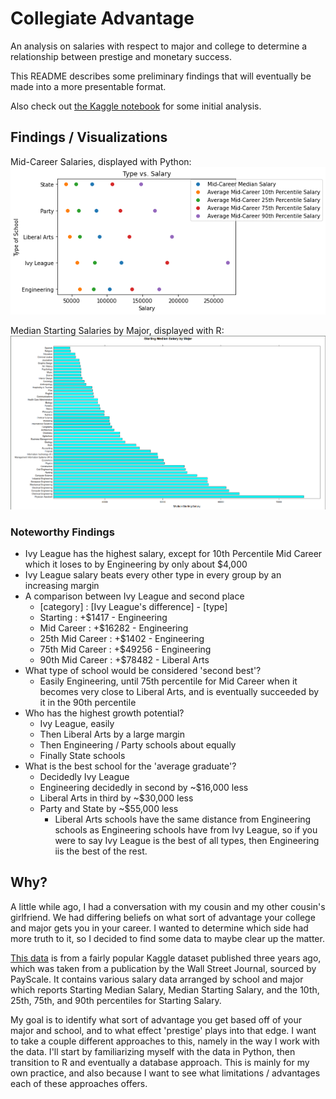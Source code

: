 # Collegiate Advantage
An analysis on salaries with respect to major and college to determine a 
relationship between prestige and monetary success.

This README describes some preliminary findings that will eventually be made into a more presentable format. 

Also check out [the Kaggle notebook](https://www.kaggle.com/dylanpjackson/collegiate-advantage) for some initial analysis.

## Findings / Visualizations
Mid-Career Salaries, displayed with Python:
![alt text](https://github.com/DylanPJackson/collegiate_advantage/blob/master/imgs/all_types.png)

Median Starting Salaries by Major, displayed with R:
![Median Starting Salaries vs Major](https://github.com/DylanPJackson/collegiate_advantage/blob/master/imgs/starting_major_R.png)

### Noteworthy Findings 
* Ivy League has the highest salary, except for 10th Percentile Mid Career which it loses to by Engineering by only about $4,000
* Ivy League salary beats every other type in every group by an increasing margin
* A comparison between Ivy League and second place
  * [category] : [Ivy League's difference] - [type]
  * Starting : +$1417 - Engineering
  * Mid Career : +$16282 - Engineering
  * 25th Mid Career : +$1402 - Engineering
  * 75th Mid Career : +$49256 - Engineering
  * 90th Mid Career : +$78482 - Liberal Arts
* What type of school would be considered 'second best'?
  * Easily Engineering, until 75th percentile for Mid Career when it becomes very close to Liberal Arts, and is eventually succeeded by it in the 90th percentile
* Who has the highest growth potential?
  * Ivy League, easily
  * Then Liberal Arts by a large margin
  * Then Engineering / Party schools about equally
  * Finally State schools
* What is the best school for the 'average graduate'?
  * Decidedly Ivy League
  * Engineering decidedly in second by ~$16,000 less
  * Liberal Arts in third by ~$30,000 less
  * Party and State by ~$55,000 less 
    * Liberal Arts schools have the same distance from Engineering schools as Engineering schools have from Ivy League, so if you were to say Ivy League is the best of all types, then Engineering iis the best of the rest. 

## Why?
A little while ago, I had a conversation with my cousin and my other cousin's
girlfriend. We had differing beliefs on what sort of advantage your college
and major gets you in your career. I wanted to determine which side had more
truth to it, so I decided to find some data to maybe clear up the matter. 

[This data](https://www.kaggle.com/wsj/college-salaries?select=degrees-that-pay-back.csv)
is from a fairly popular Kaggle dataset published three years ago, which was 
taken from a publication by the Wall Street Journal, sourced by PayScale.
It contains various salary data arranged by school and major which reports
Starting Median Salary, Median Starting Salary, and the 10th, 25th, 75th, and 
90th percentiles for Starting Salary.

My goal is to identify what sort of advantage you get based off of your major 
and school, and to what effect 'prestige' plays into that edge. I want to take
a couple different approaches to this, namely in the way I work with the data. 
I'll start by familiarizing myself with the data in Python, then transition to 
R and eventually a database approach. This is mainly for my own practice, and
also because I want to see what limitations / advantages each of these
approaches offers. 
